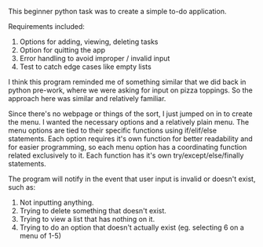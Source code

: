This beginner python task was to create a simple to-do application.

Requirements included: 
1. Options for adding, viewing, deleting tasks
2. Option for quitting the app
3. Error handling to avoid improper / invalid input
4. Test to catch edge cases like empty lists


I think this program reminded me of something similar that we did back in python pre-work, where we were asking for input on pizza toppings. 
So the approach here was similar and relatively familiar. 

Since there's no webpage or things of the sort, I just jumped on in to create the menu. I wanted the necessary options and a relatively plain 
menu. 
The menu options are tied to their specific functions using if/elif/else statements. 
Each option requires it's own function for better readability
and for easier programming, so each menu option has a coordinating function related exclusively to it.
Each function has it's own try/except/else/finally statements.

The program will notify in the event that user input is invalid or doesn't exist, such as:
1. Not inputting anything.
2. Trying to delete something that doesn't exist.
3. Trying to view a list that has nothing on it.
4. Trying to do an option that doesn't actually exist (eg. selecting 6 on a menu of 1-5)
